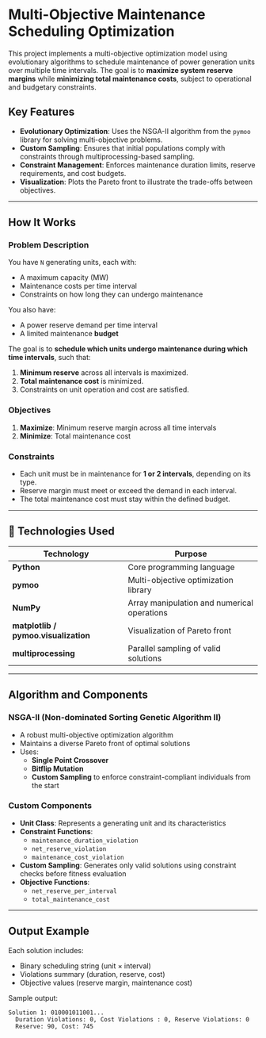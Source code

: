 # Multi-Objective Maintenance Scheduling Optimization

This project implements a multi-objective optimization model using evolutionary algorithms to schedule maintenance of power generation units over multiple time intervals. The goal is to **maximize system reserve margins** while **minimizing total maintenance costs**, subject to operational and budgetary constraints.

## Key Features

- **Evolutionary Optimization**: Uses the NSGA-II algorithm from the `pymoo` library for solving multi-objective problems.
- **Custom Sampling**: Ensures that initial populations comply with constraints through multiprocessing-based sampling.
- **Constraint Management**: Enforces maintenance duration limits, reserve requirements, and cost budgets.
- **Visualization**: Plots the Pareto front to illustrate the trade-offs between objectives.

---

##  How It Works

### Problem Description

You have `N` generating units, each with:
- A maximum capacity (MW)
- Maintenance costs per time interval
- Constraints on how long they can undergo maintenance

You also have:
- A power reserve demand per time interval
- A limited maintenance **budget**

The goal is to **schedule which units undergo maintenance during which time intervals**, such that:
1. **Minimum reserve** across all intervals is maximized.
2. **Total maintenance cost** is minimized.
3. Constraints on unit operation and cost are satisfied.

### Objectives

1. **Maximize**: Minimum reserve margin across all time intervals
2. **Minimize**: Total maintenance cost

### Constraints

- Each unit must be in maintenance for **1 or 2 intervals**, depending on its type.
- Reserve margin must meet or exceed the demand in each interval.
- The total maintenance cost must stay within the defined budget.

---

## 🔧 Technologies Used

| Technology | Purpose |
|------------|---------|
| **Python** | Core programming language |
| **pymoo** | Multi-objective optimization library |
| **NumPy** | Array manipulation and numerical operations |
| **matplotlib / pymoo.visualization** | Visualization of Pareto front |
| **multiprocessing** | Parallel sampling of valid solutions |

---

## Algorithm and Components

### NSGA-II (Non-dominated Sorting Genetic Algorithm II)

- A robust multi-objective optimization algorithm
- Maintains a diverse Pareto front of optimal solutions
- Uses:
  - **Single Point Crossover**
  - **Bitflip Mutation**
  - **Custom Sampling** to enforce constraint-compliant individuals from the start

### Custom Components

- **Unit Class**: Represents a generating unit and its characteristics
- **Constraint Functions**:
  - `maintenance_duration_violation`
  - `net_reserve_violation`
  - `maintenance_cost_violation`
- **Custom Sampling**: Generates only valid solutions using constraint checks before fitness evaluation
- **Objective Functions**:
  - `net_reserve_per_interval`
  - `total_maintenance_cost`

---

## Output Example

Each solution includes:
- Binary scheduling string (unit × interval)
- Violations summary (duration, reserve, cost)
- Objective values (reserve margin, maintenance cost)

Sample output:
```plaintext
Solution 1: 010001011001...
  Duration Violations: 0, Cost Violations : 0, Reserve Violations: 0
  Reserve: 90, Cost: 745

